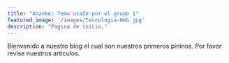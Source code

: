 ```yaml
---
title: "Ananke: Tema usado por el grupo 1"
featured_image: '/images/Tecnologia-Web.jpg'
description: "Pagina de inicio."
---
```

Bienvenido a nuestro blog el cual son nuestros primeros pininos. Por favor revise nuestros articulos.
